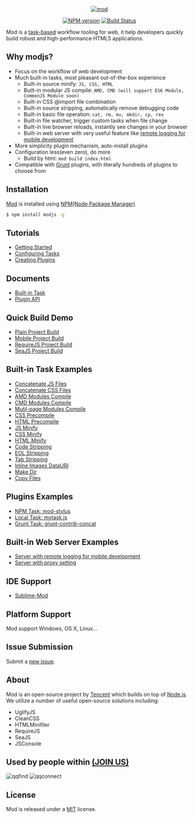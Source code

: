 <p align="center">
<a href="http://madscript.com/modjs" target="_blank">
<img src="https://f.cloud.github.com/assets/677114/1474125/3f5b2460-4629-11e3-8a3d-6b4e0162e0cf.png" alt="mod" style="max-width:100%;">
</a>
</p>

<p align="center">
<a href="http://badge.fury.io/js/modjs"><img src="https://badge.fury.io/js/modjs.png" alt="NPM version" style="max-width:100%;"></a>
<a href="http://travis-ci.org/modulejs/modjs"><img src="https://secure.travis-ci.org/modulejs/modjs.png?branch=master" alt="Build Status" style="max-width:100%;"></a>
</p>


Mod is a [task-based](https://github.com/taskjs/spec) workflow tooling for web, it help developers quickly build robust and high-performance HTML5 applications.

## Why modjs?
* Focus on the workflow of web development
* Much built-in tasks, most pleasant out-of-the-box experience
    - Built-in source minify: `JS, CSS, HTML`
    - Built-in modular JS compile: `AMD, CMD (will support ES6 Module, CommonJS Module soon)`
    - Built-in CSS @import file combination
    - Built-in source stripping, automatically remove debugging code
    - Built-in basic file operation: `cat, rm, mv, mkdir, cp, rev`
    - Built-in file watcher, trigger custom tasks when file change
    - Built-in live browser reloads, instantly see changes in your browser
    - Built-in web server with very useful feature like [remote logging for mobile development](https://github.com/modulejs/modjs/tree/master/example/serverconsole)
* More simplicity plugin mechanism, auto-install plugins
* Configuration less(even zero), do more
    - Build by html: `mod build index.html`
* Compatible with [Grunt](http://gruntjs.com) plugins, with literally hundreds of plugins to choose from

## Installation
[Mod](https://npmjs.org/package/modjs) is installed using [NPM(Node Package Manager)](http://npmjs.org/)
```sh
$ npm install modjs -g
```

## Tutorials
* [Getting Started](https://github.com/modulejs/modjs/tree/master/doc/tutorial/getting-started.md)
* [Configuring Tasks](https://github.com/modulejs/modjs/blob/master/doc/tutorial/configuring-tasks.md)
* [Creating Plugins](https://github.com/modulejs/modjs/tree/master/doc/tutorial/creating-plugins.md)

## Documents
* [Built-in Task](https://github.com/modulejs/modjs/tree/master/doc/tasks)
* [Plugin API](https://github.com/modulejs/modjs/tree/master/doc/api)

## Quick Build Demo
* [Plain Project Build](https://github.com/modulejs/modjs/tree/master/example/buildnormal)
* [Mobile Project Build](https://github.com/modulejs/modjs/tree/master/example/buildmobile)
* [RequireJS Project Build](https://github.com/modulejs/modjs/tree/master/example/buildrequirejs)
* [SeaJS Project Build](https://github.com/modulejs/modjs/tree/master/example/buildseajs)

## Built-in Task Examples
* [Concatenate JS Files](https://github.com/modulejs/modjs/tree/master/example/catjs)
* [Concatenate CSS Files](https://github.com/modulejs/modjs/tree/master/example/catcss)
* [AMD Modules Compile](https://github.com/modulejs/modjs/tree/master/example/compileamd)
* [CMD Modules Compile](https://github.com/modulejs/modjs/tree/master/example/compilecmd)
* [Mutil-page Modules Compile](https://github.com/modulejs/modjs/tree/master/example/compilecmd)
* [CSS Precompile](https://github.com/modulejs/modjs/tree/master/example/compilecss)
* [HTML Precompile](https://github.com/modulejs/modjs/tree/master/example/compilehtml)
* [JS Minify](https://github.com/modulejs/modjs/tree/master/example/minjs)
* [CSS Minify](https://github.com/modulejs/modjs/tree/master/example/mincss)
* [HTML Minify](https://github.com/modulejs/modjs/tree/master/example/minhtml)
* [Code Stripping](https://github.com/modulejs/modjs/tree/master/example/stripcode)
* [EOL Stripping](https://github.com/modulejs/modjs/tree/master/example/stripeol)
* [Tab Stripping](https://github.com/modulejs/modjs/tree/master/example/striptab)
* [Inline Images DataURI](https://github.com/modulejs/modjs/tree/master/example/datauri)
* [Make Dir](https://github.com/modulejs/modjs/tree/master/example/mkdir)
* [Copy Files](https://github.com/modulejs/modjs/tree/master/example/cp)

## Plugins Examples
* [NPM Task: mod-stylus](https://github.com/modulejs/modjs/tree/master/example/pluginnpmtask)
* [Local Task: mytask.js](https://github.com/modulejs/modjs/tree/master/example/pluginlocaltask)
* [Grunt Task: grunt-contrib-concat](https://github.com/modulejs/modjs/tree/master/example/plugingrunttask)

## Built-in Web Server Examples
* [Server with remote logging for mobile development](https://github.com/modulejs/modjs/tree/master/example/serverconsole)
* [Server with proxy setting](https://github.com/modulejs/modjs/tree/master/example/serverproxy)

## IDE Support
* [Sublime-Mod](https://github.com/yuanyan/sublime-mod)

## Platform Support
Mod support Windows, OS X, Linux...

## Issue Submission
Submit a [new issue](https://github.com/modulejs/modjs/issues/new).

## About
Mod is an open-source project by [Tencent](http://www.tencent.com/en-us/) which builds on top of [Node.js](https://nodejs.org).
We utilize a number of useful open-source solutions including:

* UglifyJS
* CleanCSS
* HTMLMinifiler
* RequireJS
* SeaJS
* JSConsole

## Used by people within <a href="https://github.com/modulejs/modjs/issues/22">(JOIN US)</a>
![qqfind](http://0.web.qstatic.com/webqqpic/pubapps/0/50/images/big.png)
![qqconnect](http://0.web.qstatic.com/webqqpic/pubapps/0/16/images/big.png)


## License
Mod is released under a [MIT](http://yuanyan.mit-license.org/) license.
